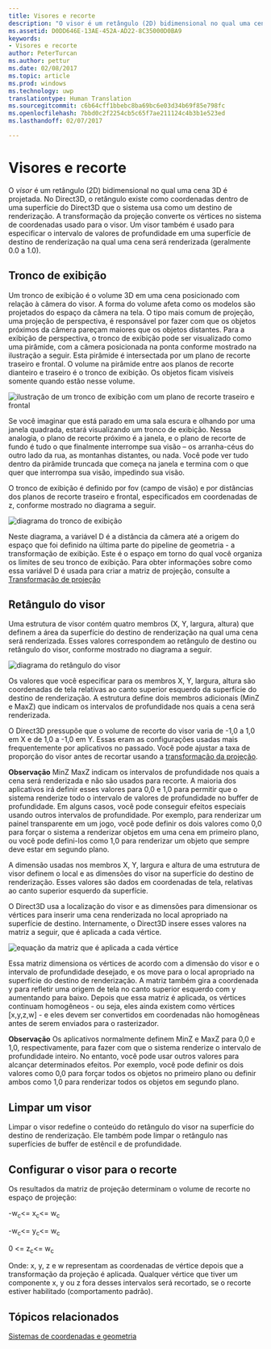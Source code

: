 ```yaml
---
title: Visores e recorte
description: "O visor é um retângulo (2D) bidimensional no qual uma cena 3D é projetada."
ms.assetid: D0DD646E-13AE-452A-AD22-8C35000D0BA9
keywords:
- Visores e recorte
author: PeterTurcan
ms.author: pettur
ms.date: 02/08/2017
ms.topic: article
ms.prod: windows
ms.technology: uwp
translationtype: Human Translation
ms.sourcegitcommit: c6b64cff1bbebc8ba69bc6e03d34b69f85e798fc
ms.openlocfilehash: 7bbd0c2f2254cb5c65f7ae211124c4b3b1e523ed
ms.lasthandoff: 02/07/2017

---
```


# <a name="viewports-and-clipping"></a>Visores e recorte


O *visor* é um retângulo (2D) bidimensional no qual uma cena 3D é projetada. No Direct3D, o retângulo existe como coordenadas dentro de uma superfície do Direct3D que o sistema usa como um destino de renderização. A transformação da projeção converte os vértices no sistema de coordenadas usado para o visor. Um visor também é usado para especificar o intervalo de valores de profundidade em uma superfície de destino de renderização na qual uma cena será renderizada (geralmente 0.0 a 1.0).

## <a name="span-idtheviewingfrustumspanspan-idtheviewingfrustumspanspan-idtheviewingfrustumspanthe-viewing-frustum"></a><span id="The_Viewing_Frustum"></span><span id="the_viewing_frustum"></span><span id="THE_VIEWING_FRUSTUM"></span>Tronco de exibição


Um tronco de exibição é o volume 3D em uma cena posicionado com relação à câmera do visor. A forma do volume afeta como os modelos são projetados do espaço da câmera na tela. O tipo mais comum de projeção, uma projeção de perspectiva, é responsável por fazer com que os objetos próximos da câmera pareçam maiores que os objetos distantes. Para a exibição de perspectiva, o tronco de exibição pode ser visualizado como uma pirâmide, com a câmera posicionada na ponta conforme mostrado na ilustração a seguir. Esta pirâmide é intersectada por um plano de recorte traseiro e frontal. O volume na pirâmide entre aos planos de recorte dianteiro e traseiro é o tronco de exibição. Os objetos ficam visíveis somente quando estão nesse volume.

![ilustração de um tronco de exibição com um plano de recorte traseiro e frontal](images/frustum.png)

Se você imaginar que está parado em uma sala escura e olhando por uma janela quadrada, estará visualizando um tronco de exibição. Nessa analogia, o plano de recorte próximo é a janela, e o plano de recorte de fundo é tudo o que finalmente interrompe sua visão – os arranha-céus do outro lado da rua, as montanhas distantes, ou nada. Você pode ver tudo dentro da pirâmide truncada que começa na janela e termina com o que quer que interrompa sua visão, impedindo sua visão.

O tronco de exibição é definido por fov (campo de visão) e por distâncias dos planos de recorte traseiro e frontal, especificados em coordenadas de z, conforme mostrado no diagrama a seguir.

![diagrama do tronco de exibição](images/fovdiag.png)

Neste diagrama, a variável D é a distância da câmera até a origem do espaço que foi definido na última parte do pipeline de geometria - a transformação de exibição. Este é o espaço em torno do qual você organiza os limites de seu tronco de exibição. Para obter informações sobre como essa variável D é usada para criar a matriz de projeção, consulte a [Transformação de projeção](projection-transform.md)

## <a name="span-idviewportrectanglespanspan-idviewportrectanglespanspan-idviewportrectanglespanviewport-rectangle"></a><span id="Viewport_Rectangle"></span><span id="viewport_rectangle"></span><span id="VIEWPORT_RECTANGLE"></span>Retângulo do visor


Uma estrutura de visor contém quatro membros (X, Y, largura, altura) que definem a área da superfície do destino de renderização na qual uma cena será renderizada. Esses valores correspondem ao retângulo de destino ou retângulo do visor, conforme mostrado no diagrama a seguir.

![diagrama do retângulo do visor](images/destrect.png)

Os valores que você especificar para os membros X, Y, largura, altura são coordenadas de tela relativas ao canto superior esquerdo da superfície do destino de renderização. A estrutura define dois membros adicionais (MinZ e MaxZ) que indicam os intervalos de profundidade nos quais a cena será renderizada.

O Direct3D pressupõe que o volume de recorte do visor varia de -1,0 a 1,0 em X e de 1,0 a -1,0 em Y. Essas eram as configurações usadas mais frequentemente por aplicativos no passado. Você pode ajustar a taxa de proporção do visor antes de recortar usando a [transformação da projeção](projection-transform.md).

**Observação** MinZ MaxZ indicam os intervalos de profundidade nos quais a cena será renderizada e não são usados para recorte. A maioria dos aplicativos irá definir esses valores para 0,0 e 1,0 para permitir que o sistema renderize todo o intervalo de valores de profundidade no buffer de profundidade. Em alguns casos, você pode conseguir efeitos especiais usando outros intervalos de profundidade. Por exemplo, para renderizar um painel transparente em um jogo, você pode definir os dois valores como 0,0 para forçar o sistema a renderizar objetos em uma cena em primeiro plano, ou você pode defini-los como 1,0 para renderizar um objeto que sempre deve estar em segundo plano.

 

A dimensão usadas nos membros X, Y, largura e altura de uma estrutura de visor definem o local e as dimensões do visor na superfície do destino de renderização. Esses valores são dados em coordenadas de tela, relativas ao canto superior esquerdo da superfície.

O Direct3D usa a localização do visor e as dimensões para dimensionar os vértices para inserir uma cena renderizada no local apropriado na superfície de destino. Internamente, o Direct3D insere esses valores na matriz a seguir, que é aplicada a cada vértice.

![equação da matriz que é aplicada a cada vértice](images/vpscale.png)

Essa matriz dimensiona os vértices de acordo com a dimensão do visor e o intervalo de profundidade desejado, e os move para o local apropriado na superfície do destino de renderização. A matriz também gira a coordenada y para refletir uma origem de tela no canto superior esquerdo com y aumentando para baixo. Depois que essa matriz é aplicada, os vértices continuam homogêneos - ou seja, eles ainda existem como vértices \[x,y,z,w\] - e eles devem ser convertidos em coordenadas não homogêneas antes de serem enviados para o rasterizador.

**Observação** Os aplicativos normalmente definem MinZ e MaxZ para 0,0 e 1,0, respectivamente, para fazer com que o sistema renderize o intervalo de profundidade inteiro. No entanto, você pode usar outros valores para alcançar determinados efeitos. Por exemplo, você pode definir os dois valores como 0,0 para forçar todos os objetos no primeiro plano ou definir ambos como 1,0 para renderizar todos os objetos em segundo plano.

 

## <a name="span-idclearingaviewportspanspan-idclearingaviewportspanspan-idclearingaviewportspanclearing-a-viewport"></a><span id="Clearing_a_Viewport"></span><span id="clearing_a_viewport"></span><span id="CLEARING_A_VIEWPORT"></span>Limpar um visor


Limpar o visor redefine o conteúdo do retângulo do visor na superfície do destino de renderização. Ele também pode limpar o retângulo nas superfícies de buffer de estêncil e de profundidade.

## <a name="span-idsetuptheviewportforclippingspanspan-idsetuptheviewportforclippingspanspan-idsetuptheviewportforclippingspanset-up-the-viewport-for-clipping"></a><span id="Set_Up_the_Viewport_for_Clipping"></span><span id="set_up_the_viewport_for_clipping"></span><span id="SET_UP_THE_VIEWPORT_FOR_CLIPPING"></span>Configurar o visor para o recorte


Os resultados da matriz de projeção determinam o volume de recorte no espaço de projeção:

-w<sub>c</sub>&lt;= x<sub>c</sub>&lt;= w<sub>c</sub>

-w<sub>c</sub>&lt;= y<sub>c</sub>&lt;= w<sub>c</sub>

0 &lt;= z<sub>c</sub>&lt;= w<sub>c</sub>

Onde: x, y, z e w representam as coordenadas de vértice depois que a transformação da projeção é aplicada. Qualquer vértice que tiver um componente x, y ou z fora desses intervalos será recortado, se o recorte estiver habilitado (comportamento padrão).

## <a name="span-idrelated-topicsspanrelated-topics"></a><span id="related-topics"></span>Tópicos relacionados


[Sistemas de coordenadas e geometria](coordinate-systems-and-geometry.md)

 

 





